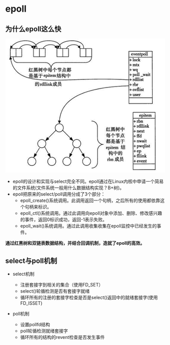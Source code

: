 # epoll

## 为什么epoll这么快
![](images/epoll.jpg)

- epoll的设计和实现与select完全不同。epoll通过在Linux内核中申请一个简易的文件系统(文件系统一般用什么数据结构实现？B+树)。
- epoll把原来的select/poll调用分成了3个部分：
	- epoll_create()系统调用。此调用返回一个句柄，之后所有的使用都依靠这个句柄来标识。
	- epoll_ctl()系统调用。通过此调用向epoll对象中添加、删除、修改感兴趣的事件，返回0标识成功，返回-1表示失败。
	- epoll_wait()系统调用。通过此调用收集收集在epoll监控中已经发生的事件。

**通过红黑树和双链表数据结构，并结合回调机制，造就了epoll的高效。**

## select与poll机制

- select机制
	- 注册套接字到相关的集合（使用FD_SET）
	- select()轮循检测是否有套接字就绪
	- 循环所有的注册的套接字检查是否是select()返回中的就绪套接字(使用FD_ISSET)

- poll机制
	- 设置pollfd结构
	- poll轮循检测就绪套接字
	- 循环所有的结构的revent检查是否发生事件